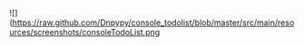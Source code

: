 ![](https://raw.github.com/Dnpypy/console_todolist/blob/master/src/main/resources/screenshots/consoleTodoList.png

